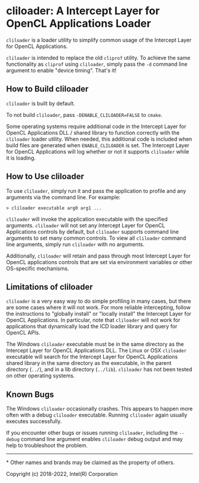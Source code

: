 # cliloader: A Intercept Layer for OpenCL Applications Loader

`cliloader` is a loader utility to simplify common usage of the Intercept Layer for OpenCL Applications.

`cliloader` is intended to replace the old `cliprof` utility.
To achieve the same functionality as `cliprof` using `cliloader`, simply pass the `-d` command line argument to enable "device timing".
That's it!

## How to Build cliloader

`cliloader` is built by default.

To not build `cliloader`, pass `-DENABLE_CLILOADER=FALSE` to `cmake`.

Some operating systems require additional code in the Intercept Layer for OpenCL Applications DLL / shared library to function correctly with the `cliloader` loader utility.
When needed, this additional code is included when build files are generated when `ENABLE_CLILOADER` is set.
The Intercept Layer for OpenCL Applications will log whether or not it supports `cliloader` while it is loading.

## How to Use cliloader

To use `cliloader`, simply run it and pass the application to profile and any
arguments via the command line.  For example:

```
> cliloader executable arg0 arg1 ...
```

`cliloader` will invoke the application executable with the specified arguments.
`cliloader` will not set any Intercept Layer for OpenCL Applications controls by default, but `cliloader` supports command line arguments to set many common controls.
To view all `cliloader` command line arguments, simply run `cliloader` with no arguments.

Additionally, `cliloader` will retain and pass through most Intercept Layer for OpenCL applications controls that are set via environment variables or other OS-specific mechanisms.

## Limitations of cliloader

`cliloader` is a very easy way to do simple profiling in many cases, but there are some cases where it will not work.
For more reliable intercepting, follow the instructions to "globally install" or "locally install" the Intercept Layer for OpenCL Applications.
In particular, note that `cliloader` will not work for applications that dynamically load the ICD loader library and query for OpenCL APIs.

The Windows `cliloader` executable must be in the same directory as the Intercept Layer for
OpenCL Applications DLL.
The Linux or OSX `cliloader` executable will search for the Intercept Layer for OpenCL Applications shared library in the same directory as the executable, in the parent directory (`../`), and in a lib directory (`../lib`).
`cliloader` has not been tested on other operating systems.

## Known Bugs

The Windows `cliloader` occasionally crashes.
This appears to happen more often with a debug `cliloader` executable.
Running `cliloader` again usually executes successfully.

If you encounter other bugs or issues running `cliloader`, including the `--debug` command line argument enables `cliloader` debug output and may help to troubleshoot the problem.

---

\* Other names and brands may be claimed as the property of others.

Copyright (c) 2018-2022, Intel(R) Corporation
